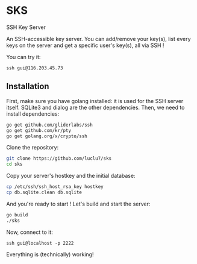 # SKS
SSH Key Server

An SSH-accessible key server. You can add/remove your key(s), list every keys on the server and get a specific user's key(s), all via SSH !

You can try it:
```
ssh gui@116.203.45.73
```

Installation
---------

First, make sure you have golang installed: it is used for the SSH server itself. SQLite3 and dialog are the other dependencies.
Then, we need to install dependencies:
```bash
go get github.com/gliderlabs/ssh
go get github.com/kr/pty
go get golang.org/x/crypto/ssh
```

Clone the repository:
```bash
git clone https://github.com/luclu7/sks
cd sks
```

Copy your server's hostkey and the initial database:
```bash
cp /etc/ssh/ssh_host_rsa_key hostkey
cp db.sqlite.clean db.sqlite
```

And you're ready to start !
Let's build and start the server:
```bash
go build
./sks
```

Now, connect to it:
```
ssh gui@localhost -p 2222
```

Everything is (technically) working!
